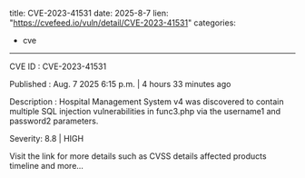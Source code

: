  
title: CVE-2023-41531
date: 2025-8-7
lien: "https://cvefeed.io/vuln/detail/CVE-2023-41531"
categories:
  - cve
---

CVE ID : CVE-2023-41531

Published :  Aug. 7
2025
6:15 p.m. | 4 hours
33 minutes ago

Description : Hospital Management System v4 was discovered to contain multiple SQL injection vulnerabilities in func3.php via the username1 and password2 parameters.

Severity: 8.8 | HIGH

Visit the link for more details
such as CVSS details
affected products
timeline
and more...
